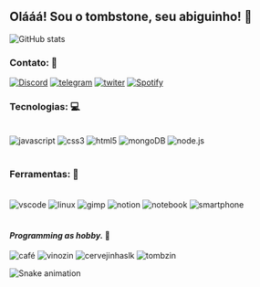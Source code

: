 ## **Olááá! Sou  o tombstone, seu abiguinho!** 🖤 

![GitHub stats](https://github-readme-stats.vercel.app/api?username=tombsDevil&show_icons=true&theme=radical)

### **Contato:** 💼

[![Discord](https://img.icons8.com/color/48/000000/discord-logo.png)](https://discord.gg/82ZUuSdF2q)
[![telegram](https://img.icons8.com/color/48/000000/telegram-app--v5.png)](https://t.me/tombsDevil)
[![twiter](https://img.icons8.com/office/48/000000/twitter.png)](https://twitter.com/tombs_Devil?s=09)
[![Spotify](https://img.icons8.com/color-glass/48/000000/spotify.png)](https://open.spotify.com/user/wycj0ljgmzgs90vdczbhndtea?si=SW5z7-3hSVSozO3XpmkCtA&utm_source=copy-link&dl_branch=1)

### **Tecnologias:** 💻

<div style="display: inline_block"><br/>
 <img align="center" alt="javascript" src="https://img.icons8.com/dusk/48/000000/javascript-logo.png" />
 <img align="center" alt="css3" src="https://img.icons8.com/dusk/48/000000/css3.png" />
 <img align="center" alt="html5" src="https://img.icons8.com/dusk/48/000000/html-5.png" />
 <img align="center" alt="mongoDB" src="https://img.icons8.com/color/48/000000/mongodb.png" />
 <img align="center" alt="node.js" src="https://img.icons8.com/color/48/000000/nodejs.png" />
<div><br/>

### **Ferramentas:** 🚀

<div style="display: inline_block"><br/>
 <img align="center" alt="vscode" src="https://img.icons8.com/nolan/48/visual-studio-code-2019.png" />
 <img align="center" alt="linux" src="https://img.icons8.com/dusk/48/000000/linux.png"/>
 <img align="center" alt="gimp" src="https://img.icons8.com/dusk/48/000000/gimp.png" />
 <img align="center" alt="notion" src="https://img.icons8.com/dusk/48/000000/notion.png" />
 <img align="center" alt="notebook" src="https://img.icons8.com/external-photo3ideastudio-lineal-color-photo3ideastudio/48/000000/external-notebook-gadget-photo3ideastudio-lineal-color-photo3ideastudio.png" />
 <img align="center" alt="smartphone" src="https://img.icons8.com/external-icongeek26-outline-gradient-icongeek26/48/000000/external-phone-essentials-icongeek26-outline-gradient-icongeek26.png" />
<div><br/>

#### *Programming as hobby.* 🎩

 ![café](https://img.icons8.com/external-flatart-icons-flat-flatarticons/25/000000/external-coffee-coffee-shop-flatart-icons-flat-flatarticons-1.png)
 ![vinozin](https://img.icons8.com/cotton/25/000000/wine.png)
 ![cervejinhaslk](https://img.icons8.com/external-vitaliy-gorbachev-blue-vitaly-gorbachev/25/000000/external-beer-summer-vitaliy-gorbachev-blue-vitaly-gorbachev.png)
 ![tombzin](https://img.icons8.com/external-skrata-royyan-wijaya/25/000000/external-devil-outlaws-halloween-collection-skrata-royyan-wijaya.png)

 
 ![Snake animation](https://github.com/tombsDevil/tombsDevil/blob/output/github-contribution-grid-snake.svg)




